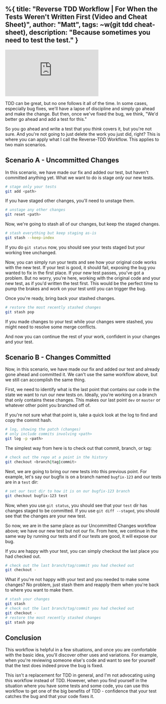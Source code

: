 %{
  title: "Reverse TDD Workflow | For When the Tests Weren't Written First (Video and Cheat Sheet)",
  author: "Matt",
  tags: ~w(git tdd cheat-sheet),
  description: "Because sometimes you need to test the test."
}
---

<iframe
    class="embedded-yt"
    src="https://www.youtube.com/embed/AtZ-hiTXmW0?rel=0"
    title="YouTube video player"
    frameborder="0"
    allow="accelerometer; autoplay; clipboard-write; encrypted-media; gyroscope; picture-in-picture; web-share"
    referrerpolicy="strict-origin-when-cross-origin"
    allowfullscreen
>
</iframe>


TDD can be great, but no one follows it all of the time.
In some cases, especially bug fixes, we'll have a lapse of discipline and simply go ahead and make the change.
But then, once we've fixed the bug, we think, "We'd better go ahead and add a test for this."

So you go ahead and write a test that you _think_ covers it, but you're not sure.
And you're not going to just delete the work you just did, right?
This is where you can apply what I call the Reverse-TDD Workflow.
This applies to two main scenarios.

## Scenario A - Uncommitted Changes

In this scenario, we have made our fix and added our test, but haven't committed anything yet.
What we want to do is stage _only_ our new tests.
```bash
# stage only your tests
git add <path>
```

If you have staged other changes, you'll need to unstage them.
```bash
# unstage any other changes
git reset <path>
```

Now, we're going to stash all of our changes, but keep the staged changes.
```bash
# stash everything but keep staging as-is
git stash --keep-index
```

If you do `git status` now, you should see your tests staged but your working tree unchanged.

Now, you can simply run your tests and see how your original code works with the new test.
If your test is good, it should fail, exposing the bug you wanted to fix in the first place.
If your new test passes, you've got a problem.
But no worry, you're here, working with the original code and your new test, as if you'd written the test first.
This would be the perfect time to pump the brakes and work on your test until you can trigger the bug.

Once you're ready, bring back your stashed changes.
```bash
# restore the most recently stashed changes
git stash pop
```

If you made changes to your test while your changes were stashed, you might need to resolve some merge conflicts.

And now you can continue the rest of your work, confident in your changes and your test.

<script src="https://asciinema.org/a/652953.js" id="asciicast-652953" async="true"></script>

## Scenario B - Changes Committed

Now, in this scenario, we have made our fix and added our test and already gone ahead and committed it.
We can't use the same workflow above, but we still can accomplish the same thing.

First, we need to identify what is the last point that contains our code in the state we want to run our new tests on.
Ideally, you're working on a branch that only contains these changes.
This makes our last point `dev` or `master` or whatever other point you branched off of.

If you're not sure what that point is, take a quick look at the log to find and copy the commit hash.

```bash
# log, showing the patch (changes)
# only include commits involving <path>
git log -p <path>
```

The simplest way from here is to check out that commit, branch, or tag:

```bash
# check out the repo at a point in the history
git checkout <branch|tag|commit>
```

Next, we are going to bring our new tests into this previous point.
For example, let's say our bugfix is on a branch named `bugfix-123` and our tests are in a `test` dir:
```bash
# set our test dir to how it is on our bugfix-123 branch
git checkout bugfix-123 test
```

Now, when you use `git status`, you should see that your `test` dir has changes staged to be committed.
If you use `git diff --staged`, you should see that the changes are your new test.

So now, we are in the same place as our Uncommitted Changes workflow above; we have our new test but not our fix.
From here, we continue in the same way by running our tests and if our tests are good, it will expose our bug.

If you are happy with your test, you can simply checkout the last place you had checked out.
```bash
# check out the last branch/tag/commit you had checked out
git checkout -
```

What if you're not happy with your test and you needed to make some changes?
No problem, just stash them and reapply them when you're back to where you want to make them.
```bash
# stash your changes
git stash
# check out the last branch/tag/commit you had checked out
git checkout -
# restore the most recently stashed changes
git stash pop
```

<script src="https://asciinema.org/a/652980.js" id="asciicast-652980" async="true"></script>

## Conclusion

This workflow is helpful in a few situations, and once you are comfortable with the basic idea, you'll discover other uses and variations.
For example, when you're reviewing someone else's code and want to see for yourself that the test does indeed prove the bug is fixed.

This isn't a replacement for TDD in general, and I'm not advocating using this workflow instead of TDD.
However, when you find yourself in the situation where you have some tests and some code, you can use this workflow to get one of the big benefits of TDD - confidence that your test catches the bug and that your code fixes it.
